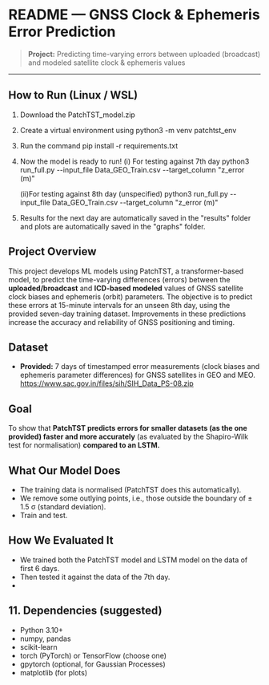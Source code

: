 #  README — GNSS Clock & Ephemeris Error Prediction

> **Project:** Predicting time-varying errors between uploaded (broadcast) and modeled satellite clock & ephemeris values
>
> 
---
## How to Run (Linux / WSL)
1. Download the PatchTST_model.zip
   
2. Create a virtual environment using
             python3 -m venv patchtst_env
   
3. Run the command
             pip install -r requirements.txt
   
4. Now the model is ready to run!
   (i) For testing against 7th day
             python3 run_full.py --input_file Data_GEO_Train.csv --target_column "z_error (m)"
   
   (ii)For testing against 8th day (unspecified)
             python3 run_full.py --input_file Data_GEO_Train.csv --target_column "z_error (m)"
   
5. Results for the next day are automatically saved in the "results" folder and plots are automatically saved in the "graphs" folder.

   
##  Project Overview

This project develops ML models using PatchTST, a transformer-based model, to predict the time-varying differences (errors) between the **uploaded/broadcast** and **ICD-based modeled** values of GNSS satellite clock biases and ephemeris (orbit) parameters. The objective is to predict these errors at 15-minute intervals for an unseen 8th day, using the provided seven-day training dataset. Improvements in these predictions increase the accuracy and reliability of GNSS positioning and timing.

##  Dataset

* **Provided:** 7 days of timestamped error measurements (clock biases and ephemeris parameter differences) for GNSS satellites in GEO and MEO.
https://www.sac.gov.in/files/sih/SIH_Data_PS-08.zip

##  Goal

To show that **PatchTST predicts errors for smaller datasets (as the one provided) faster and more accurately** (as evaluated by the Shapiro-Wilk test for normalisation) **compared to an LSTM.** 


## What Our Model Does

* The training data is normalised (PatchTST does this automatically).
* We remove some outlying points, i.e., those outside the boundary of ± 1.5 σ (standard deviation).
* Train and test.

## How We Evaluated It

* We trained both the PatchTST model and LSTM model on the data of first 6 days.
* Then tested it against the data of the 7th day.
* 


## 11. Dependencies (suggested)

* Python 3.10+
* numpy, pandas
* scikit-learn
* torch (PyTorch) or TensorFlow (choose one)
* gpytorch (optional, for Gaussian Processes)
* matplotlib (for plots)



